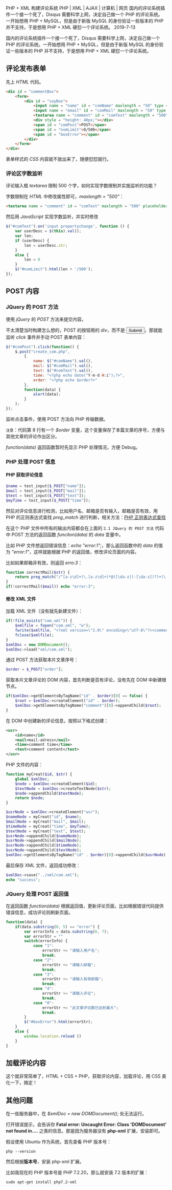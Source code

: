 PHP + XML 构建评论系统
PHP | XML | AJAX | 计算机 | 网页
国内的评论系统插件一个接一个死了，Disqus 需要科学上网，决定自己做一个 PHP 的评论系统。一开始想用 PHP + MySQL，但是由于新版 MySQL 的身份验证一些版本的 PHP 并不支持，于是想用 PHP + XML 硬怼一个评论系统。
2019-7-13

国内的评论系统插件一个接一个死了，Disqus 需要科学上网，决定自己做一个 PHP 的评论系统。一开始想用 PHP + MySQL，但是由于新版 MySQL 的身份验证一些版本的 PHP 并不支持，于是想用 PHP + XML 硬怼一个评论系统。

## 评论发布表单

先上 *HTML* 代码。

```html
<div id = "commentBox">
    <form>
        <div id = "sayBox">
            <input name = "name" id = "comName" maxlength = "50" type = "text" placeholder = "ID" />
            <input name = "email" id = "comMail" maxlength = "50" type = "text" placeholder = "MAIL" />
            <textarea name = "comment" id = "comText" maxlength = "500" placeholder = "SAY SOMETHING..."></textarea>
            <div style = "height: 40px;"></div>
            <span id = "comPost">POST</span>
            <span id = "numLimit">0/500</span>
            <span id = "boxError"></span>
        </div>
    </form>
</div>
```

表单样式的 *CSS* 内容就不放出来了，随便怼怼就行。



### 评论区字数监听

评论输入框 *textarea* 限制 500 个字，如何实现字数限制并实施监听的功能？

字数限制在 *HTML* 中修改属性即可，*maxlength = "500"*：

```html
<textarea name = "comment" id = "comText" maxlength = "500" placeholder = "SAY SOMETHING..."></textarea>
```

然后用 *JavaScript* 实现字数监听，并实时修改

```javascript
$("#comText").on('input propertychange', function () {
    var userDesc = $(this).val();
    var len;
    if (userDesc) {
        len = userDesc.str;
    }
    else {
        len = 0
    }
    $("#numLimit").html(len + '/500');
});
```

## POST 内容

### JQuery 的 POST 方法

使用 *jQuery* 的 *POST* 方法来提交内容。

不太清楚当时构建怎么想的，POST 的按钮用的 *div*，而不是 *<input type = "submit" />*，那就能监听 *click* 事件并手动 POST 表单内容：

```javascript
$("#comPost").click(function() {
    $.post("create_com.php",
        {
            name: $("#comName").val(),
            mail: $("#comMail").val(),
            text: $("#comText").val(),
            time: "<?php echo date("Y-m-d H:i");?>",
            order: "<?php echo $order?>"
        },
        function(data) {
            alert(data);
        }
    );
});
```

监听点击事件，使用 POST 方法向 PHP 传输数据。

`注意`：代码第 8 行有一个 *$order* 变量，这个变量保存了本篇文章的序号，方便与其他文章的评论作出区分。

*function(data)* 返回函数暂时先显示 PHP 处理情况，方便 Debug。

### PHP 处理 POST 信息

#### PHP 获取评论信息

```php
$name = test_input($_POST["name"]);
$mail = test_input($_POST["mail"]);
$text = test_input($_POST["text"]);
$myTime = test_input($_POST["time"]);
```

然后对评论信息进行检测，比如用户名、邮箱是否有输入，邮箱是否有效，用 PHP 的正则表达式查找 *preg_match* 进行判断，相关方法：[PHP 正则表达式查找](blog.php?id=33)



在这个 PHP 文件中所有的输出内容都会在上面的 `2.1 JQuery 的 POST 方法` 代码中 POST 方法的返回函数 *funciton(data)* 的 *data* 变量中。

比如 PHP 文件想返回错误信息：*echo "error:1";*，那么返回函数中的 *data* 的值为 *"error:1"*，这样就能根据 PHP 的返回值，修改评论页面的内容。



比如如果邮箱非有效，则返回 *erro:3*：

```php
function correctMail($str) {
    return preg_match("/^[a-z\d]+(\.[a-z\d]+)*@([\da-z](-[\da-z])?)+(\.{1,2}[a-z]+)+$/", $str);
}
if(!correctMail($mail)) echo "error:3";
```



#### 修改 XML 文件

加载 XML 文件（没有就先新建文件）：

```php
if(!file_exists("com.xml")) {
    $xmlfile = fopen("com.xml", "w");
    fwrite($xmlfile, "<?xml version=\"1.0\" encoding=\"utf-8\"?><comment></comment>");
    fclose($xmlfile);
}
$xmlDoc = new DOMDocument();
$xmlDoc->load("xml/com.xml");
```

通过 POST 方法获取本片文章序号：

```php
$order = $_POST["order"];
```

获取本片文章评论的 DOM 内容，首先判断是否有评论，没有先在 DOM 中新建根节点。

```php
if($xmlDoc->getElementsByTagName("id" . $order)[0] == false) {
    $root = $xmlDoc->createElement("id" . $order);
    $xmlDoc->getElementsByTagName("comment")[0]->appendChild($root);
}
```

在 DOM 中创建新的评论信息，按照以下格式创建：

```xml
<usr>
    <id>name</id>
    <mail>mail-adress</mail>
    <time>comment time</time>
    <text>comment content</text>
</usr>
```

PHP 文件的内容：

```php
function myCreat($id, $str) {
    global $xmlDoc;
    $node = $xmlDoc->createElement($id);
    $textNode = $xmlDoc->createTextNode($str);
    $node->appendChild($textNode);
    return $node;
}

$usrNode = $xmlDoc->createElement("usr");
$nameNode = myCreat("id", $name);
$mailNode = myCreat("mail", $mail);
$timeNode = myCreat("time", $myTime);
$textNode = myCreat("text", $text);
$usrNode->appendChild($nameNode);
$usrNode->appendChild($mailNode);
$usrNode->appendChild($timeNode);
$usrNode->appendChild($textNode);
$xmlDoc->getElementsByTagName("id" . $order)[0]->appendChild($usrNode);
```

最后保存 XML 文件，返回成功修改：

```php
$xmlDoc->save("../xml/com.xml");
echo "success";
```

### JQuery 处理 POST 返回值

在返回函数 *function(data)* 根据返回值，更新评论页面，比如根据错误代码提供错误信息，成功评论则刷新页面。

```javascript
function(data) {
    if(data.substring(0, 5) == "error") {
        var errorInfo = data.substring(6, 7);
        var errorStr = ""
        switch(errorInfo) {
            case "1":
                errorStr += "请输入用户名";
                break;
            case "2":
                errorStr += "请输入邮箱";
                break;
            case "3":
                errorStr += "请输入有效邮箱";
                break;
            case "4":
                errorStr += "请输入评论";
                break;
            case "0":
                errorStr += "此文章评论数已达到最大";
                break;
        }
        $("#boxError").html(errorStr);
    }
    else {
        window.location.reload ()
    }
}
```

## 加载评论内容

这个就非常简单了，HTML + CSS + PHP，获取评论内容，加载评论，用 CSS 美化一下，搞定！

## 其他问题

在一些服务器中，在 *$xmlDoc = new DOMDocument();* 处无法运行。

打开错误提示，会告诉你 **Fatal error: Uncaught Error: Class 'DOMDocument' not found in….** 之类的信息。那是因为服务器没有 **php-xml** 扩展，安装即可。

假设使用 Ubuntu 作为系统，首先查看 PHP 版本号：

```shell
php --version
```

然后根据**版本号**，安装 php-xml 扩展。

比如我现在的 PHP 版本号是 PHP 7.2.20，那么就安装 7.2 版本的扩展：

```shell
sudo apt-get install php7.2-xml
```

